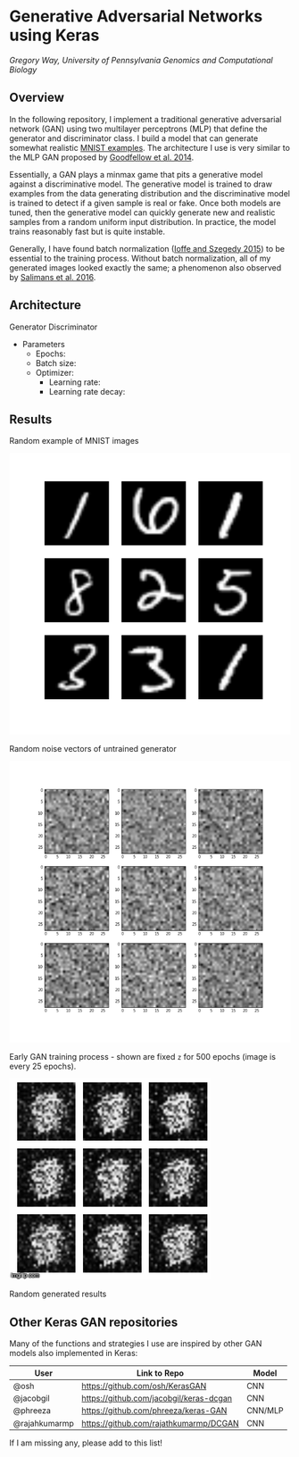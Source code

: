 # Generative Adversarial Networks using Keras

*Gregory Way, University of Pennsylvania*
*Genomics and Computational Biology*

## Overview

In the following repository, I implement a traditional generative
adversarial network (GAN) using two multilayer perceptrons (MLP)
that define the generator and discriminator class. I build a model
that can generate somewhat realistic
[MNIST examples](http://yann.lecun.com/exdb/mnist/).
The architecture I use is very similar to the MLP GAN proposed by
[Goodfellow et al. 2014](https://arxiv.org/abs/1406.2661 "GAN Paper").

Essentially, a GAN plays a minmax game that pits a generative model
against a discriminative model. The generative model is trained to
draw examples from the data generating distribution and the
discriminative model is trained to detect if a given sample is real
or fake. Once both models are tuned, then the generative model can
quickly generate new and realistic samples from a random uniform
input distribution. In practice, the model trains reasonably fast
but is quite instable.

Generally, I have found batch normalization
([Ioffe and Szegedy 2015](https://arxiv.org/abs/1502.03167)) to be
essential to the training process. Without batch normalization, all
of my generated images looked exactly the same; a phenomenon also
observed by [Salimans et al. 2016](https://arxiv.org/abs/1606.03498).

## Architecture

Generator
Discriminator

* Parameters
  * Epochs:
  * Batch size: 
  * Optimizer:
    * Learning rate:
    * Learning rate decay:

## Results

Random example of MNIST images

![MNIST images](figures/random_MNIST_examples.png?raw=true)  

Random noise vectors of untrained generator

![z vector noise](figures/random_z_vectors.png?raw=true)  

Early GAN training process - shown are fixed `z` for 500 epochs
(image is every 25 epochs).

![early training](figures/training_process.gif?raw=true)  

Random generated results

## Other Keras GAN repositories

Many of the functions and strategies I use are inspired by other
GAN models also implemented in Keras:

| User | Link to Repo | Model |
| ---- | ------------ | ----- |
| @osh | https://github.com/osh/KerasGAN | CNN |
| @jacobgil | https://github.com/jacobgil/keras-dcgan | CNN |
| @phreeza | https://github.com/phreeza/keras-GAN | CNN/MLP |
| @rajahkumarmp | https://github.com/rajathkumarmp/DCGAN | CNN |

If I am missing any, please add to this list!
